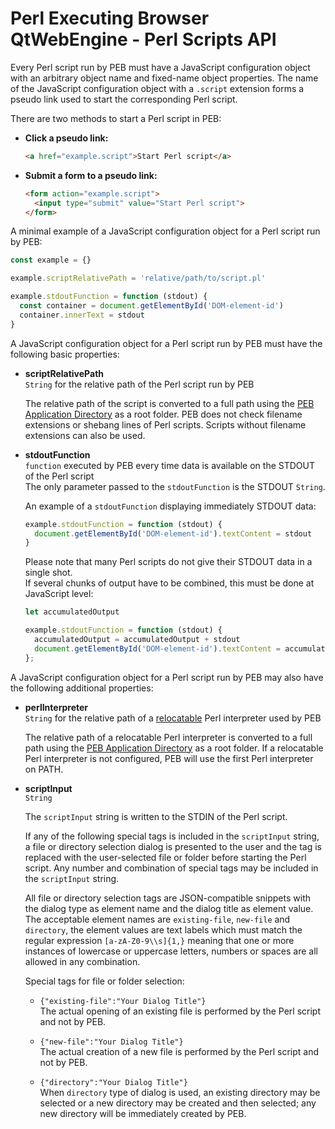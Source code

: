 # Perl Executing Browser QtWebEngine - Perl Scripts API

Every Perl script run by PEB must have a JavaScript configuration object with an arbitrary object name and fixed-name object properties. The name of the JavaScript configuration object with a ``.script`` extension forms a pseudo link used to start the corresponding Perl script.  

There are two methods to start a Perl script in PEB:  

* **Click a pseudo link:**  
  ```html
  <a href="example.script">Start Perl script</a>
  ```

* **Submit a form to a pseudo link:**  

  ```html
  <form action="example.script">
    <input type="submit" value="Start Perl script">
  </form>
  ```

A minimal example of a JavaScript configuration object for a Perl script run by PEB:  

```javascript
const example = {}

example.scriptRelativePath = 'relative/path/to/script.pl'

example.stdoutFunction = function (stdout) {
  const container = document.getElementById('DOM-element-id')
  container.innerText = stdout
}
```

A JavaScript configuration object for a Perl script run by PEB must have the following basic properties:

* **scriptRelativePath**  
  ``String`` for the relative path of the Perl script run by PEB  

  The relative path of the script is converted to a full path using the [PEB Application Directory](./doc/application-directory.md) as a root folder. PEB does not check filename extensions or shebang lines of Perl scripts. Scripts without filename extensions can also be used.  

* **stdoutFunction**  
  ``function`` executed by PEB every time data is available on the STDOUT of the Perl script  
  The only parameter passed to the ``stdoutFunction`` is the STDOUT ``String``.  

  An example of a ``stdoutFunction`` displaying immediately STDOUT data:

  ```javascript
  example.stdoutFunction = function (stdout) {
    document.getElementById('DOM-element-id').textContent = stdout
  }
  ```

  Please note that many Perl scripts do not give their STDOUT data in a single shot.  
  If several chunks of output have to be combined, this must be done at JavaScript level:  

  ```javascript
  let accumulatedOutput

  example.stdoutFunction = function (stdout) {
    accumulatedOutput = accumulatedOutput + stdout
    document.getElementById('DOM-element-id').textContent = accumulatedOutput
  };
  ```

A JavaScript configuration object for a Perl script run by PEB may also have the following additional properties:

* **perlInterpreter**  
  ``String`` for the relative path of a [relocatable](https://github.com/skaji/relocatable-perl) Perl interpreter used by PEB  

  The relative path of a relocatable Perl interpreter is converted to a full path using the [PEB Application Directory](./doc/application-directory.md) as a root folder. If a relocatable Perl interpreter is not configured, PEB will use the first Perl interpreter on PATH.  

* **scriptInput**  
  ``String``  

  The ``scriptInput`` string is written to the STDIN of the Perl script.  

  If any of the following special tags is included in the ``scriptInput`` string, a file or directory selection dialog is presented to the user and the tag is replaced with the user-selected file or folder before starting the Perl script. Any number and combination of special tags may be included in the ``scriptInput`` string.  

  All file or directory selection tags are JSON-compatible snippets with the dialog type as element name and the dialog title as element value. The acceptable element names are ``existing-file``, ``new-file`` and ``directory``, the element values are text labels which must match the regular expression ``[a-zA-Z0-9\\s]{1,}`` meaning that one or more instances of lowercase or uppercase letters, numbers or spaces are all allowed in any combination.  

  Special tags for file or folder selection:  

  * ``{"existing-file":"Your Dialog Title"}``  
  The actual opening of an existing file is performed by the Perl script and not by PEB.  

  * ``{"new-file":"Your Dialog Title"}``  
  The actual creation of a new file is performed by the Perl script and not by PEB.  

  * ``{"directory":"Your Dialog Title"}``  
  When ``directory`` type of dialog is used, an existing directory may be selected or a new directory may be created and then selected; any new directory will be immediately created by PEB.
